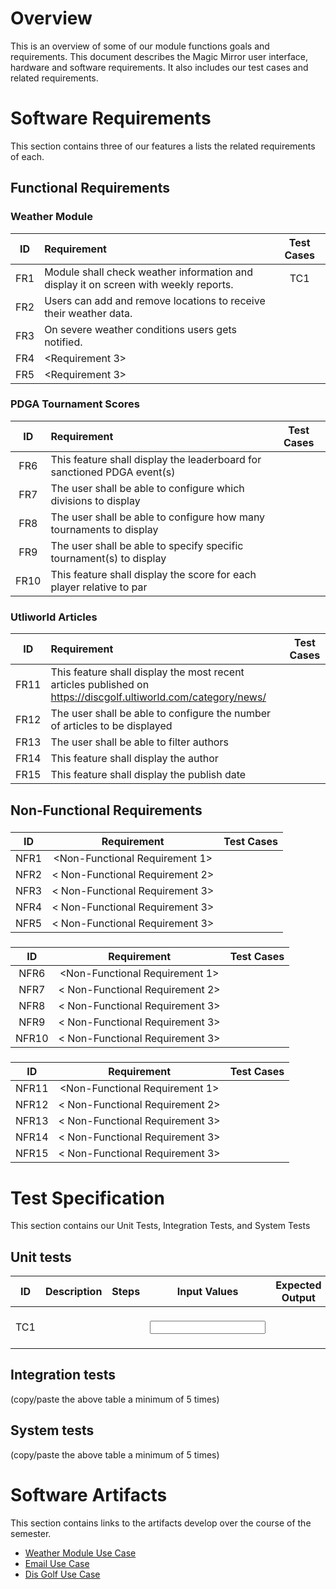 
# Overview
This is an overview of some of our module functions goals and requirements. This document describes the Magic Mirror user interface, hardware and software requirements. It also includes our test cases and related requirements.

# Software Requirements
This section contains three of our features a lists the related requirements of each.

## Functional Requirements
### Weather Module
| ID | Requirement | Test Cases |
| :-------------: | :---------- | :----------: |
| FR1 | Module shall check weather information and display it on screen with weekly reports. | TC1 |
| FR2 | Users can add and remove locations to receive their weather data. |  |
| FR3 | On severe weather conditions users gets notified. |  |
| FR4 | <Requirement 3> |  |
| FR5 | <Requirement 3> |  |
  
### PDGA Tournament Scores
| ID | Requirement | Test Cases |
| :-------------: | :---------- | :----------: |
| FR6 | This feature shall display the leaderboard for sanctioned PDGA event(s) |  |
| FR7 | The user shall be able to configure which divisions to display |  |
| FR8 | The user shall be able to configure how many tournaments to display |  |
| FR9 | The user shall be able to specify specific tournament(s) to display  |  |
| FR10 | This feature shall display the score for each player relative to par |  |

### Utliworld Articles
| ID | Requirement | Test Cases |
| :-------------: | :---------- | :----------: |
| FR11 | This feature shall display the most recent articles published on https://discgolf.ultiworld.com/category/news/ |  |
| FR12 | The user shall be able to configure the number of articles to be displayed |  |
| FR13 | The user shall be able to filter authors  |  |
| FR14 | This feature shall display the author |  |
| FR15 | This feature shall display the publish date  |  |

## Non-Functional Requirements
### <Weather Module>
| ID | Requirement | Test Cases |
| :-------------: | :----------: | :----------: |
| NFR1 | <Non-Functional Requirement 1> |  |
| NFR2 | < Non-Functional Requirement 2> |  |
| NFR3 | < Non-Functional Requirement 3> |  |
| NFR4 | < Non-Functional Requirement 3> |  |
| NFR5 | < Non-Functional Requirement 3> |  |
  
### <PDGA Tournament Scores>
| ID | Requirement | Test Cases |
| :-------------: | :----------: | :----------: |
| NFR6 | <Non-Functional Requirement 1> |  |
| NFR7 | < Non-Functional Requirement 2> |  |
| NFR8 | < Non-Functional Requirement 3> |  |
| NFR9 | < Non-Functional Requirement 3> |  |
| NFR10 | < Non-Functional Requirement 3> |  |
  
### <Ultiworld Articles>
| ID | Requirement | Test Cases |
| :-------------: | :----------: | :----------: |
| NFR11 | <Non-Functional Requirement 1> |  |
| NFR12 | < Non-Functional Requirement 2> |  |
| NFR13 | < Non-Functional Requirement 3> |  |
| NFR14 | < Non-Functional Requirement 3> |  |
| NFR15 | < Non-Functional Requirement 3> |  |

# Test Specification
This section contains our Unit Tests, Integration Tests, and System Tests
## Unit tests
| ID | Description | Steps | Input Values | Expected Output | Actual Output | Pass/Fail | Requirement Link |
| :-------------: | :----------: | :----------: | :----------: | :----------: | :----------: | :----------: | :----------: |
| TC1 | <TC1 description> | <steps to execute TC1> | <input values to this test case> | <expected output as a result of test case> | <actual output of test case> | <did it pass or fail?> | <requirement IDs this test case is linked to> |
  
## Integration tests
(copy/paste the above table a minimum of 5 times)

## System tests
(copy/paste the above table a minimum of 5 times)

# Software Artifacts
This section contains links to the artifacts develop over the course of the semester.
* [Weather Module Use Case](https://github.com/HobbesMD/SmartMirror/blob/master/artifacts/use_case_diagrams/Weather%20Use%20Case.pdf)
* [Email Use Case](https://github.com/HobbesMD/SmartMirror/blob/master/artifacts/use_case_diagrams/Email%20Use%20Case.pdf)
* [Dis Golf Use Case](https://github.com/HobbesMD/SmartMirror/blob/master/artifacts/use_case_diagrams/Disc%20Golfs%20Use%20Case.pdf)
